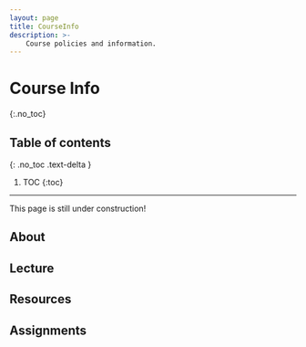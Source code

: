 ```yaml
---
layout: page
title: CourseInfo
description: >-
    Course policies and information.
---
```


# Course Info
{:.no_toc}

## Table of contents
{: .no_toc .text-delta }

1. TOC
{:toc}

---

This page is still under construction!
## About

## Lecture

## Resources

## Assignments

